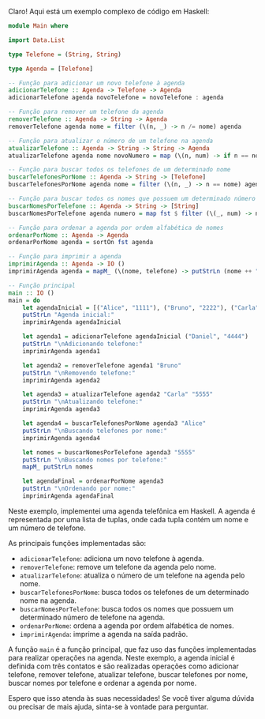 Claro! Aqui está um exemplo complexo de código em Haskell:

```haskell
module Main where

import Data.List

type Telefone = (String, String)

type Agenda = [Telefone]

-- Função para adicionar um novo telefone à agenda
adicionarTelefone :: Agenda -> Telefone -> Agenda
adicionarTelefone agenda novoTelefone = novoTelefone : agenda

-- Função para remover um telefone da agenda
removerTelefone :: Agenda -> String -> Agenda
removerTelefone agenda nome = filter (\(n, _) -> n /= nome) agenda

-- Função para atualizar o número de um telefone na agenda
atualizarTelefone :: Agenda -> String -> String -> Agenda
atualizarTelefone agenda nome novoNumero = map (\(n, num) -> if n == nome then (n, novoNumero) else (n, num)) agenda

-- Função para buscar todos os telefones de um determinado nome
buscarTelefonesPorNome :: Agenda -> String -> [Telefone]
buscarTelefonesPorNome agenda nome = filter (\(n, _) -> n == nome) agenda

-- Função para buscar todos os nomes que possuem um determinado número
buscarNomesPorTelefone :: Agenda -> String -> [String]
buscarNomesPorTelefone agenda numero = map fst $ filter (\(_, num) -> num == numero) agenda

-- Função para ordenar a agenda por ordem alfabética de nomes
ordenarPorNome :: Agenda -> Agenda
ordenarPorNome agenda = sortOn fst agenda

-- Função para imprimir a agenda
imprimirAgenda :: Agenda -> IO ()
imprimirAgenda agenda = mapM_ (\(nome, telefone) -> putStrLn (nome ++ ": " ++ telefone)) agenda

-- Função principal
main :: IO ()
main = do
    let agendaInicial = [("Alice", "1111"), ("Bruno", "2222"), ("Carla", "3333")]
    putStrLn "Agenda inicial:"
    imprimirAgenda agendaInicial

    let agenda1 = adicionarTelefone agendaInicial ("Daniel", "4444")
    putStrLn "\nAdicionando telefone:"
    imprimirAgenda agenda1

    let agenda2 = removerTelefone agenda1 "Bruno"
    putStrLn "\nRemovendo telefone:"
    imprimirAgenda agenda2

    let agenda3 = atualizarTelefone agenda2 "Carla" "5555"
    putStrLn "\nAtualizando telefone:"
    imprimirAgenda agenda3

    let agenda4 = buscarTelefonesPorNome agenda3 "Alice"
    putStrLn "\nBuscando telefones por nome:"
    imprimirAgenda agenda4

    let nomes = buscarNomesPorTelefone agenda3 "5555"
    putStrLn "\nBuscando nomes por telefone:"
    mapM_ putStrLn nomes

    let agendaFinal = ordenarPorNome agenda3
    putStrLn "\nOrdenando por nome:"
    imprimirAgenda agendaFinal
```

Neste exemplo, implementei uma agenda telefônica em Haskell. A agenda é representada por uma lista de tuplas, onde cada tupla contém um nome e um número de telefone.

As principais funções implementadas são:

- `adicionarTelefone`: adiciona um novo telefone à agenda.
- `removerTelefone`: remove um telefone da agenda pelo nome.
- `atualizarTelefone`: atualiza o número de um telefone na agenda pelo nome.
- `buscarTelefonesPorNome`: busca todos os telefones de um determinado nome na agenda.
- `buscarNomesPorTelefone`: busca todos os nomes que possuem um determinado número de telefone na agenda.
- `ordenarPorNome`: ordena a agenda por ordem alfabética de nomes.
- `imprimirAgenda`: imprime a agenda na saída padrão.

A função `main` é a função principal, que faz uso das funções implementadas para realizar operações na agenda. Neste exemplo, a agenda inicial é definida com três contatos e são realizadas operações como adicionar telefone, remover telefone, atualizar telefone, buscar telefones por nome, buscar nomes por telefone e ordenar a agenda por nome.

Espero que isso atenda às suas necessidades! Se você tiver alguma dúvida ou precisar de mais ajuda, sinta-se à vontade para perguntar.